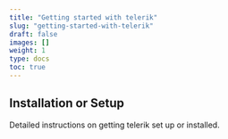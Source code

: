 ```yaml
---
title: "Getting started with telerik"
slug: "getting-started-with-telerik"
draft: false
images: []
weight: 1
type: docs
toc: true
---
```


## Installation or Setup
Detailed instructions on getting telerik set up or installed.

